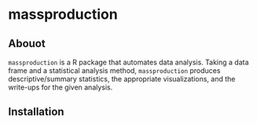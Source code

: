 # massproduction

## Abouot
`massproduction` is a R package that automates data analysis. Taking a data frame and a statistical analysis method, `massproduction` produces descriptive/summary statistics, the appropriate visualizations, and the write-ups for the given analysis.

## Installation
